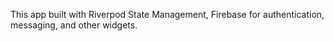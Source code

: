 This app built with Riverpod State Management, Firebase for authentication, messaging, and other widgets.
